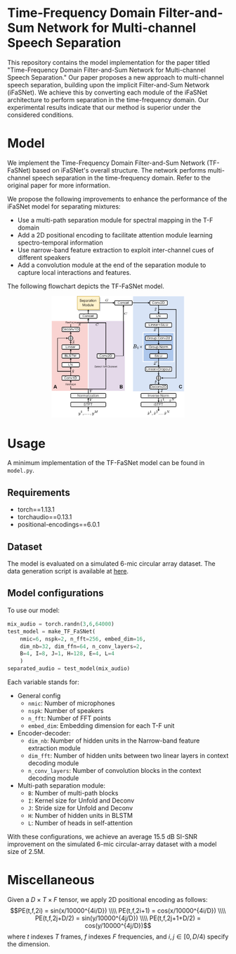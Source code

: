 # Time-Frequency Domain Filter-and-Sum Network for Multi-channel Speech Separation

This repository contains the model implementation for the paper titled "Time-Frequency Domain Filter-and-Sum Network for Multi-channel Speech Separation." Our paper proposes a new approach to multi-channel speech separation, building upon the implicit Filter-and-Sum Network (iFaSNet). We achieve this by converting each module of the iFaSNet architecture to perform separation in the time-frequency domain. Our experimental results indicate that our method is superior under the considered conditions.

# Model

We implement the Time-Frequency Domain Filter-and-Sum Network (TF-FaSNet) based on iFaSNet's overall structure. The network performs multi-channel speech separation in the time-frequency domain. Refer to the original paper for more information.

We propose the following improvements to enhance the performance of the iFaSNet model for separating mixtures:

- Use a multi-path separation module for spectral mapping in the T-F domain
- Add a 2D positional encoding to facilitate attention module learning spectro-temporal information
- Use narrow-band feature extraction to exploit inter-channel cues of different speakers
- Add a convolution module at the end of the separation module to capture local interactions and features.

The following flowchart depicts the TF-FaSNet model.

<p align="center">
    <img src="flowchart.png"  width="60%" height="30%">
</p>

# Usage

A minimum implementation of the TF-FaSNet model can be found in `model.py`.

## Requirements

- torch==1.13.1
- torchaudio==0.13.1
- positional-encodings==6.0.1

## Dataset

The model is evaluated on a simulated 6-mic circular array dataset. The data generation script is available at [here](https://github.com/yluo42/TAC/tree/master/data).

## Model configurations

To use our model:
``` python
mix_audio = torch.randn(3,6,64000)
test_model = make_TF_FaSNet(
    nmic=6, nspk=2, n_fft=256, embed_dim=16,
    dim_nb=32, dim_ffn=64, n_conv_layers=2, 
    B=4, I=8, J=1, H=128, E=4, L=4
    )
separated_audio = test_model(mix_audio)
```
Each variable stands for:

- General config
    - `nmic`: Number of microphones
    - `nspk`: Number of speakers
    - `n_fft`: Number of FFT points
    - `embed_dim`: Embedding dimension for each T-F unit
- Encoder-decoder:
    - `dim_nb`: Number of hidden units in the Narrow-band feature extraction module
    - `dim_fft`: Number of hidden units between two linear layers in context decoding module
    - `n_conv_layers`: Number of convolution blocks in the context decoding module
- Multi-path separation module:
    - `B`: Number of multi-path blocks
    - `I`: Kernel size for Unfold and Deconv
    - `J`: Stride size for Unfold and Deconv
    - `H`: Number of hidden units in BLSTM
    - `L`: Number of heads in self-attention

With these configurations, we achieve an average 15.5 dB SI-SNR improvement on the simulated 6-mic circular-array dataset with a model size of 2.5M.

# Miscellaneous

Given a $D \times T \times F$ tensor, we apply 2D positional encoding as follows:
$$PE(t,f,2i) = sin(x/10000^{4i/D}) \\\\
PE(t,f,2i+1) = cos(x/10000^{4i/D}) \\\\
PE(t,f,2j+D/2) = sin(y/10000^{4j/D}) \\\\
PE(t,f,2j+1+D/2) = cos(y/10000^{4j/D})$$
where $t$ indexes $T$ frames, $f$ indexes $F$ frequencies, and $i,j \in [0, D/4)$ specify the dimension. 